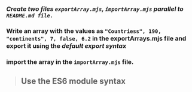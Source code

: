 ### _Create two files `exportArray.mjs`, `importArray.mjs` parallel to `README.md file. `_

### Write an array with the values as `"Countriess", 190, "continents", 7, false, 6.2` in the exportArrays.mjs file and export it using the **_default export syntax_**

### import the array in the `importArray.mjs` file.

> ## Use the ES6 module syntax
